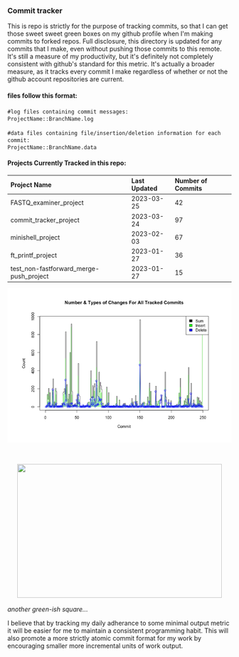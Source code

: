 
### Commit tracker
This is repo is strictly for the purpose of tracking commits, so that I can get those sweet sweet green boxes on my github profile when I'm making commits to forked repos. Full disclosure, this directory is updated for any commits that I make, even without pushing those commits to this remote. It's still a measure of my productivity, but it's definitely not completely consistent with github's standard for this metric. It's actually a broader measure, as it tracks every commit I make regardless of whether or not the github account repositories are current.

#### files follow this format:
```
#log files containing commit messages:
ProjectName::BranchName.log

#data files containing file/insertion/deletion information for each commit:
ProjectName::BranchName.data
```
#### Projects Currently Tracked in this repo:

[comment]: # (This is where the table goes)

Project Name | Last Updated | Number of Commits
:---|:---|:---
FASTQ_examiner_project                   |  2023-03-25  |  42
commit_tracker_project                   |  2023-03-24  |  97
minishell_project                        |  2023-02-03  |  67
ft_printf_project                        |  2023-01-27  |  36
test_non-fastforward_merge-push_project  |  2023-01-27  |  15

[comment]: # (This is where the table ends)

![test_image](https://github.com/pierremigeon/commit_tracker/blob/master/totals_lineplot.png)

</br>

<p align="center">
  <img width="460" height="300" src="https://cdn.shopify.com/s/files/1/0502/6417/products/ScreenShot2020-04-30at10.11.38PM_4472x.png?v=1588308646">
</p>

*another green-ish square...*

I believe that by tracking my daily adherance to some minimal output metric it will be easier for me to maintain a consistent programming habit. This will also promote a more strictly atomic commit format for my work by encouraging smaller more incremental units of work output.
